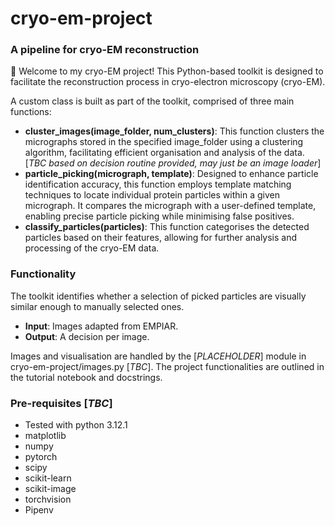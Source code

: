 # cryo-em-project
### A pipeline for cryo-EM reconstruction
:wave: Welcome to my cryo-EM project! This Python-based toolkit is designed to facilitate the reconstruction process in cryo-electron microscopy (cryo-EM). 

A custom class is built as part of the toolkit, comprised of three main functions:

* **cluster_images(image_folder, num_clusters)**: This function clusters the micrographs stored in the specified image_folder using a clustering algorithm, facilitating efficient organisation and analysis of the data. [*TBC based on decision routine provided, may just be an image loader*]
* **particle_picking(micrograph, template)**: Designed to enhance particle identification accuracy, this function employs template matching techniques to locate individual protein particles within a given micrograph. It compares the micrograph with a user-defined template, enabling precise particle picking while minimising false positives.
* **classify_particles(particles)**: This function categorises the detected particles based on their features, allowing for further analysis and processing of the cryo-EM data.

### Functionality
The toolkit identifies whether a selection of picked particles are visually similar enough to manually selected ones.
* **Input**: Images adapted from EMPIAR.
* **Output**: A decision per image.

Images and visualisation are handled by the [*PLACEHOLDER*] module in cryo-em-project/images.py [*TBC*]. The project functionalities are outlined in the tutorial notebook and docstrings.

### Pre-requisites [*TBC*]
* Tested with python 3.12.1
* matplotlib
* numpy
* pytorch
* scipy
* scikit-learn
* scikit-image
* torchvision
* Pipenv
